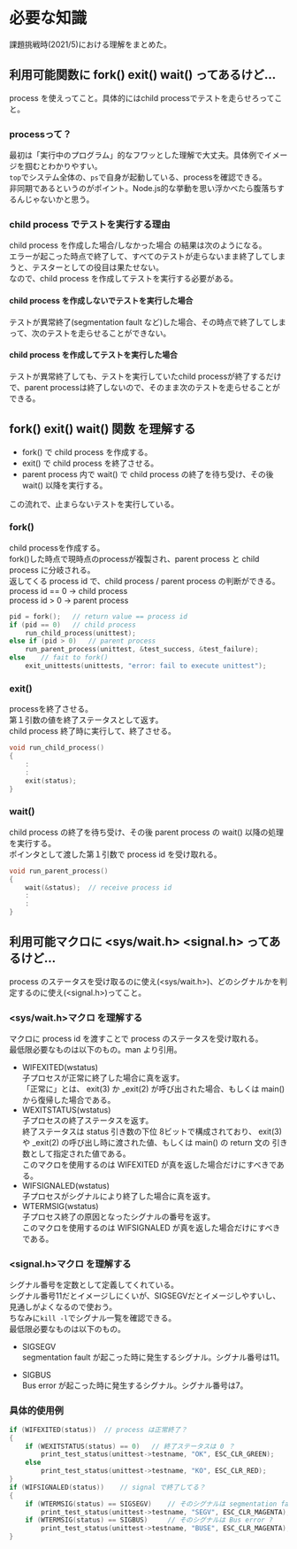 # 必要な知識

課題挑戦時(2021/5)における理解をまとめた。  


## 利用可能関数に fork() exit() wait() ってあるけど…

process を使えってこと。具体的にはchild processでテストを走らせろってこと。  


### processって？

最初は「実行中のプログラム」的なフワッとした理解で大丈夫。具体例でイメージを掴むとわかりやすい。  
`top`でシステム全体の、`ps`で自身が起動している、processを確認できる。  
非同期であるというのがポイント。Node.js的な挙動を思い浮かべたら腹落ちするんじゃないかと思う。  


### child process でテストを実行する理由

child process を作成した場合/しなかった場合 の結果は次のようになる。  
エラーが起こった時点で終了して、すべてのテストが走らないまま終了してしまうと、テスターとしての役目は果たせない。  
なので、child process を作成してテストを実行する必要がある。  


#### child process を作成しないでテストを実行した場合

テストが異常終了(segmentation fault など)した場合、その時点で終了してしまって、次のテストを走らせることができない。  


#### child process を作成してテストを実行した場合

テストが異常終了しても、テストを実行していたchild processが終了するだけで、parent processは終了しないので、そのまま次のテストを走らせることができる。  


## fork() exit() wait() 関数 を理解する

- fork() で child process を作成する。  
- exit() で child process を終了させる。  
- parent process 内で wait() で child process の終了を待ち受け、その後 wait() 以降を実行する。  

この流れで、止まらないテストを実行している。  


### fork()

child processを作成する。  
fork()した時点で現時点のprocessが複製され、parent process と child process に分岐される。  
返してくる process id で、child process / parent process の判断ができる。  
process id == 0 -> child process  
process id > 0 -> parent process  
```c
pid = fork();	// return value == process id
if (pid == 0)	// child process
	run_child_process(unittest);
else if (pid > 0)	// parent process
	run_parent_process(unittest, &test_success, &test_failure);
else	// fait to fork()
	exit_unittests(unittests, "error: fail to execute unittest");
```


### exit()

processを終了させる。  
第１引数の値を終了ステータスとして返す。  
child process 終了時に実行して、終了させる。  
```c
void run_child_process()
{
	:
	:
	exit(status);
}
```


### wait()

child process の終了を待ち受け、その後 parent process の wait() 以降の処理を実行する。  
ポインタとして渡した第１引数で process id を受け取れる。  
```c
void run_parent_process()
{
	wait(&status);	// receive process id
	:
	:
}
```


## 利用可能マクロに <sys/wait.h> <signal.h> ってあるけど…

process のステータスを受け取るのに使え(<sys/wait.h>)、どのシグナルかを判定するのに使え(<signal.h>)ってこと。  


### <sys/wait.h>マクロ を理解する

マクロに process id を渡すことで process のステータスを受け取れる。  
最低限必要なものは以下のもの。man より引用。  

- WIFEXITED(wstatus)  
子プロセスが正常に終了した場合に真を返す。  
「正常に」とは、 exit(3) か _exit(2) が呼び出された場合、もしくは main() から復帰した場合である。  
- WEXITSTATUS(wstatus)  
子プロセスの終了ステータスを返す。  
終了ステータスは status 引き数の下位 8ビットで構成されており、 exit(3) や _exit(2) の呼び出し時に渡された値、もしくは main() の return 文の 引き数として指定された値である。  
このマクロを使用するのは WIFEXITED が真を返した場合だけにすべきである。  
- WIFSIGNALED(wstatus)  
子プロセスがシグナルにより終了した場合に真を返す。  
- WTERMSIG(wstatus)  
子プロセス終了の原因となったシグナルの番号を返す。  
このマクロを使用するのは WIFSIGNALED が真を返した場合だけにすべきである。  


### <signal.h>マクロ を理解する

シグナル番号を定数として定義してくれている。  
シグナル番号11だとイメージしにくいが、SIGSEGVだとイメージしやすいし、見通しがよくなるので使おう。  
ちなみに`kill -l`でシグナル一覧を確認できる。  
最低限必要なものは以下のもの。  

- SIGSEGV  
segmentation fault が起こった時に発生するシグナル。シグナル番号は11。  

- SIGBUS  
Bus error が起こった時に発生するシグナル。シグナル番号は7。  


### 具体的使用例

```c
if (WIFEXITED(status))	// process は正常終了？
{
	if (WEXITSTATUS(status) == 0)	// 終了ステータスは 0 ？
		print_test_status(unittest->testname, "OK", ESC_CLR_GREEN);
	else
		print_test_status(unittest->testname, "KO", ESC_CLR_RED);
}
if (WIFSIGNALED(status))	// signal で終了してる？
{
	if (WTERMSIG(status) == SIGSEGV)	// そのシグナルは segmentation fault ？
		print_test_status(unittest->testname, "SEGV", ESC_CLR_MAGENTA);
	if (WTERMSIG(status) == SIGBUS)		// そのシグナルは Bus error ?
		print_test_status(unittest->testname, "BUSE", ESC_CLR_MAGENTA);
}
```

